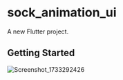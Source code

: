 # sock_animation_ui

A new Flutter project.

## Getting Started

![Screenshot_1733292426](https://github.com/user-attachments/assets/769a8d4b-b7c8-44b7-a44a-b088ad8121f9)
